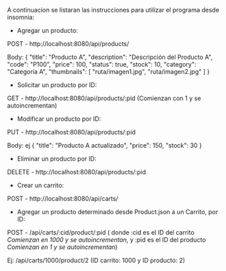 A continuacion se listaran las instrucciones para utilizar el programa desde insomnia:

- Agregar un producto:

POST - http://localhost:8080/api/products/

Body:
{
    "title": "Producto A",
    "description": "Descripción del Producto A",
    "code": "P100",
    "price": 100,
    "status": true,
    "stock": 10,
    "category": "Categoría A",
    "thumbnails": [
        "ruta/imagen1.jpg",
        "ruta/imagen2.jpg"
    ]
}





- Solicitar un producto por ID:

GET - http://localhost:8080/api/products/:pid  (Comienzan con 1 y se autoincrementan)





- Modificar un producto por ID:

PUT - http://localhost:8080/api/products/:pid

Body: ej
{
    "title": "Producto A actualizado",
    "price": 150,
    "stock": 30
}




- Eliminar un producto por ID:

DELETE - http://localhost:8080/api/products/:pid




- Crear un carrito:

POST - http://localhost:8080/api/carts/





- Agregar un producto determinado desde Product.json a un Carrito, por ID: 

POST - /api/carts/:cid/product/:pid    ( donde :cid es el ID del carrito *Comienzan en 1000 y se autoincrementan*, y :pid es el ID del producto *Comienzan en 1 y se autoincrementan*)

Ej: /api/carts/1000/product/2    (ID carrito: 1000  y  ID producto: 2)